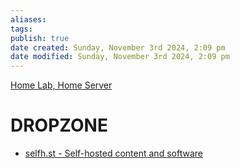 ```yaml
---
aliases: 
tags: 
publish: true
date created: Sunday, November 3rd 2024, 2:09 pm
date modified: Sunday, November 3rd 2024, 2:09 pm
---
```


[Home Lab, Home Server](../📁%2001%20-%20Projects/Home%20Lab,%20Home%20Server/Home%20Lab,%20Home%20Server.md)

# DROPZONE

- [selfh.st - Self-hosted content and software](https://selfh.st/)